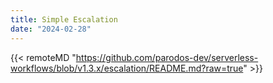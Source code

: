 ```yaml
---
title: Simple Escalation
date: "2024-02-28"
---
```


{{< remoteMD "https://github.com/parodos-dev/serverless-workflows/blob/v1.3.x/escalation/README.md?raw=true" >}}
